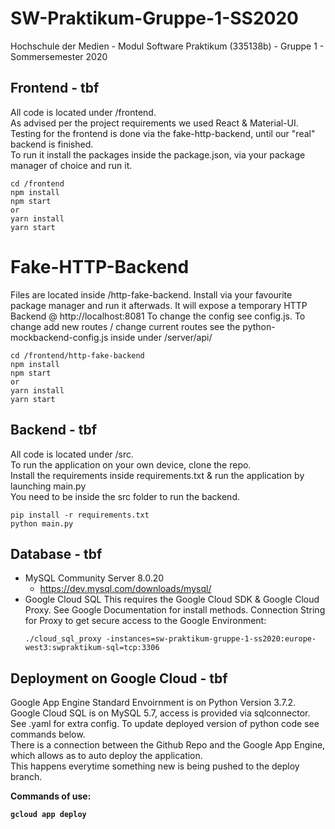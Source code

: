 # SW-Praktikum-Gruppe-1-SS2020
Hochschule der Medien - Modul Software Praktikum (335138b) - Gruppe 1 - Sommersemester 2020


## Frontend - tbf
All code is located under /frontend. <br>
As advised per the project requirements we used React & Material-UI.<br>
Testing for the frontend is done via the fake-http-backend, until our "real" backend is finished.<br>
To run it install the packages inside the package.json, via your package manager of choice and run it.<br>

```
cd /frontend 
npm install 
npm start
or
yarn install 
yarn start
```

# Fake-HTTP-Backend
Files are located inside /http-fake-backend.
Install via your favourite package manager and run it afterwads.
It will expose a temporary HTTP Backend @ http://localhost:8081
To change the config see config.js.
To change add new routes / change current routes see the python-mockbackend-config.js inside under /server/api/

```
cd /frontend/http-fake-backend
npm install 
npm start
or
yarn install 
yarn start
```

## Backend - tbf
All code is located under /src. <br>
To run the application on your own device, clone the repo. <br>
Install the requirements inside requirements.txt & run the application by launching main.py <br>
You need to be inside the src folder to run the backend. <br>

```
pip install -r requirements.txt     
python main.py    
```


## Database - tbf
- MySQL Community Server 8.0.20
    - https://dev.mysql.com/downloads/mysql/
- Google Cloud SQL
    This requires the Google Cloud SDK & Google Cloud Proxy.
    See Google Documentation for install methods.
    Connection String for Proxy to get secure access to the Google Environment:
    ```
    ./cloud_sql_proxy -instances=sw-praktikum-gruppe-1-ss2020:europe-west3:swpraktikum-sql=tcp:3306
    ```


## Deployment on Google Cloud - tbf
Google App Engine Standard Envoirnment is on Python Version 3.7.2. <br>
Google Cloud SQL is on MySQL 5.7, access is provided via sqlconnector. <br>
See .yaml for extra config.
To update deployed version of python code see commands below.<br>
There is a connection between the Github Repo and the Google App Engine, which allows as to auto deploy the application. <br>
This happens everytime something new is being pushed to the deploy branch.<b>

Commands of use:
```
gcloud app deploy
```

